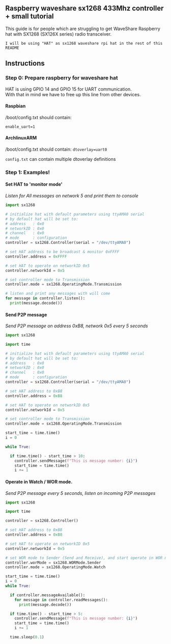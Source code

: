## Raspberry waveshare sx1268 433Mhz controller + small tutorial

This guide is for people which are struggling to get WaveShare Raspberry hat with SX1268 (SX126X series) radio transceiver.  

`I will be using "HAT" as sx1268 waveshare rpi hat in the rest of this README`

## Instructions

### Step 0: Prepare raspberry for waveshare hat 

HAT is using GPIO 14 and GPIO 15 for UART communication.  
With that in mind we have to free up this line from other devices.  

#### Raspbian

/boot/config.txt should contain:

`enable_uart=1`

#### ArchlinuxARM
/boot/config.txt should contain:
`dtoverlay=uart0` 

`config.txt` can contain multiple dtoverlay definitions


### Step 1: Examples!

#### Set HAT to 'monitor mode'
*Listen for All messages on network 5 and print them to console*

```python
import sx1268

# initialize hat with default parameters using ttyAMA0 serial
# by default hat will be set to:  
# address   : 0x0
# networkID : 0x0
# channel   : 0x0 
# mode      : configuration
controller = sx1268.Controller(serial = "/dev/ttyAMA0")

# set HAT address to be broadcast & monitor 0xFFFF
controller.address = 0xFFFF

# set HAT to operate on networkID 0x5
controller.networkId = 0x5

# set controller mode to Transmission
controller.mode = sx1268.OperatingMode.Transmission

# listen and print any messages with will come
for message in controller.listen():
  print(message.decode())
```

#### Send P2P message
*Send P2P message on address 0xB8, network 0x5 every 5 seconds*
```python
import sx1268

import time

# initialize hat with default parameters using ttyAMA0 serial
# by default hat will be set to:  
# address   : 0x0
# networkID : 0x0
# channel   : 0x0 
# mode      : configuration
controller = sx1268.Controller(serial = "/dev/ttyAMA0")

# set HAT address to 0xB8
controller.address = 0xB8

# set HAT to operate on networkID 0x5
controller.networkId = 0x5

# set controller mode to Transmission
controller.mode = sx1268.OperatingMode.Transmission

start_time = time.time()
i = 0

while True:

  if time.time() - start_time > 10:
    controller.sendMessage(f"This is message number: {i}")
    start_time = time.time()
    i += 1

```
#### Operate in Watch / WOR mode.
*Send P2P message every 5 seconds, listen on incoming P2P messages*
```python
import sx1268

import time

controller = sx1268.Controller()

# set HAT address to 0xB8
controller.address = 0xB8

# set HAT to operate on networkID 0x5
controller.networkId = 0x5

# set WOR mode to Sender (Send and Receive), and start operate in WOR mode
controller.worMode = sx1268.WORMode.Sender
controller.mode = sx1268.OperatingMode.Watch

start_time = time.time()
i = 0
while True:

  if controller.messageAvailable():
    for message in controller.readMessages():
      print(message.decode())

  if time.time() - start_time > 5:
    controller.sendMessage(f"This is message number: {i}")
    start_time = time.time()
    i += 1

  time.sleep(0.1)

```

